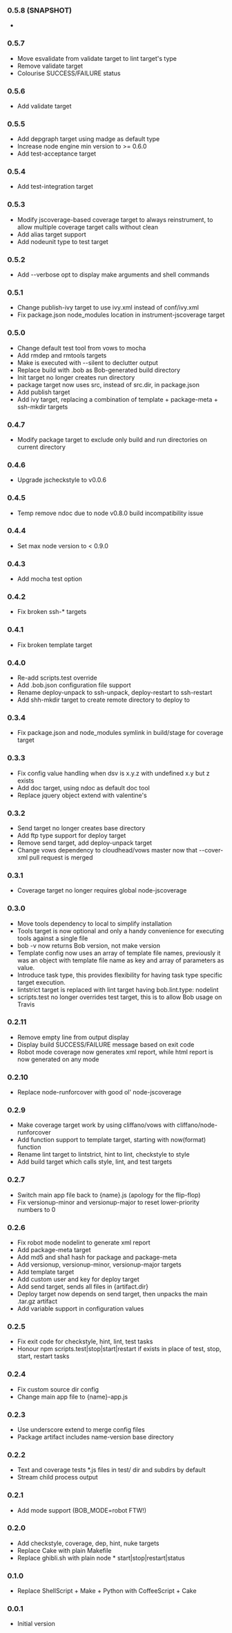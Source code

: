 ### 0.5.8 (SNAPSHOT)
*

### 0.5.7
* Move esvalidate from validate target to lint target's type
* Remove validate target
* Colourise SUCCESS/FAILURE status

### 0.5.6
* Add validate target

### 0.5.5
* Add depgraph target using madge as default type
* Increase node engine min version to >= 0.6.0
* Add test-acceptance target

### 0.5.4
* Add test-integration target 

### 0.5.3
* Modify jscoverage-based coverage target to always reinstrument, to allow multiple coverage target calls without clean
* Add alias target support
* Add nodeunit type to test target

### 0.5.2
* Add --verbose opt to display make arguments and shell commands

### 0.5.1
* Change publish-ivy target to use ivy.xml instead of conf/ivy.xml
* Fix package.json node_modules location in instrument-jscoverage target

### 0.5.0
* Change default test tool from vows to mocha
* Add rmdep and rmtools targets
* Make is executed with --silent to declutter output
* Replace build with .bob as Bob-generated build directory
* Init target no longer creates run directory
* package target now uses src, instead of src.dir, in package.json
* Add publish target
* Add ivy target, replacing a combination of template + package-meta + ssh-mkdir targets

### 0.4.7
* Modify package target to exclude only build and run directories on current directory

### 0.4.6
* Upgrade jscheckstyle to v0.0.6 

### 0.4.5
* Temp remove ndoc due to node v0.8.0 build incompatibility issue

### 0.4.4
* Set max node version to < 0.9.0

### 0.4.3
* Add mocha test option

### 0.4.2
* Fix broken ssh-* targets

### 0.4.1
* Fix broken template target

### 0.4.0
* Re-add scripts.test override
* Add .bob.json configuration file support
* Rename deploy-unpack to ssh-unpack, deploy-restart to ssh-restart
* Add shh-mkdir target to create remote directory to deploy to

### 0.3.4 
* Fix package.json and node_modules symlink in build/stage for coverage target

### 0.3.3
* Fix config value handling when dsv is x.y.z with undefined x.y but z exists
* Add doc target, using ndoc as default doc tool
* Replace jquery object extend with valentine's

### 0.3.2
* Send target no longer creates base directory
* Add ftp type support for deploy target
* Remove send target, add deploy-unpack target
* Change vows dependency to cloudhead/vows master now that --cover-xml pull request is merged

### 0.3.1
* Coverage target no longer requires global node-jscoverage

### 0.3.0
* Move tools dependency to local to simplify installation
* Tools target is now optional and only a handy convenience for executing tools against a single file
* bob -v now returns Bob version, not make version
* Template config now uses an array of template file names, previously it was an object with template file name as key and array of parameters as value.
* Introduce task type, this provides flexibility for having task type specific target execution.
* lintstrict target is replaced with lint target having bob.lint.type: nodelint
* scripts.test no longer overrides test target, this is to allow Bob usage on Travis

### 0.2.11
* Remove empty line from output display
* Display build SUCCESS/FAILURE message based on exit code
* Robot mode coverage now generates xml report, while html report is now generated on any mode

### 0.2.10
* Replace node-runforcover with good ol' node-jscoverage

### 0.2.9
* Make coverage target work by using cliffano/vows with cliffano/node-runforcover 
* Add function support to template target, starting with now(format) function
* Rename lint target to lintstrict, hint to lint, checkstyle to style
* Add build target which calls style, lint, and test targets

### 0.2.7
* Switch main app file back to {name}.js (apology for the flip-flop)
* Fix versionup-minor and versionup-major to reset lower-priority numbers to 0

### 0.2.6
* Fix robot mode nodelint to generate xml report
* Add package-meta target
* Add md5 and sha1 hash for package and package-meta
* Add versionup, versionup-minor, versionup-major targets
* Add template target
* Add custom user and key for deploy target
* Add send target, sends all files in {artifact.dir}
* Deploy target now depends on send target, then unpacks the main .tar.gz artifact
* Add variable support in configuration values

### 0.2.5
* Fix exit code for checkstyle, hint, lint, test tasks
* Honour npm scripts.test|stop|start|restart if exists in place of test, stop, start, restart tasks

### 0.2.4
* Fix custom source dir config
* Change main app file to {name}-app.js

### 0.2.3
* Use underscore extend to merge config files
* Package artifact includes name-version base directory

### 0.2.2
* Text and coverage tests *.js files in test/ dir and subdirs by default
* Stream child process output

### 0.2.1
* Add mode support (BOB_MODE=robot FTW!)

### 0.2.0
* Add checkstyle, coverage, dep, hint, nuke targets
* Replace Cake with plain Makefile
* Replace ghibli.sh with plain node * start|stop|restart|status

### 0.1.0
* Replace ShellScript + Make + Python with CoffeeScript + Cake

### 0.0.1
* Initial version
